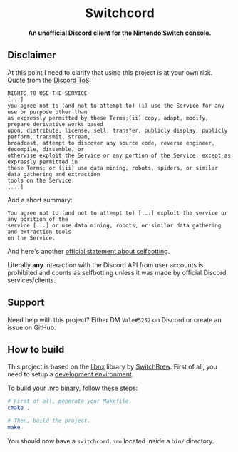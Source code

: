 <div align="center">
    <h1>Switchcord</h1>
    <strong>An unofficial Discord client for the Nintendo Switch console.</strong>
    <!-- Place badges here -->
</div>

## Disclaimer

At this point I need to clarify that using this project is at your own risk.
Quote from the [Discord ToS](https://discordapp.com/terms):  
```
RIGHTS TO USE THE SERVICE
[...] 
you agree not to (and not to attempt to) (i) use the Service for any use or purpose other than
as expressly permitted by these Terms;(ii) copy, adapt, modify, prepare derivative works based
upon, distribute, license, sell, transfer, publicly display, publicly perform, transmit, stream,
broadcast, attempt to discover any source code, reverse engineer, decompile, dissemble, or
otherwise exploit the Service or any portion of the Service, except as expressly permitted in
these Terms; or (iii) use data mining, robots, spiders, or similar data gathering and extraction
tools on the Service.
[...]
```

And a short summary:  
```
You agree not to (and not to attempt to) [...] exploit the service or any porition of the
service [...] or use data mining, robots, or similar data gathering and extraction tools
on the Service.
```

And here's another [official statement about selfbotting](https://support.discordapp.com/hc/en-us/articles/115002192352).

Literally **any** interaction with the Discord API from user accounts is prohibited and counts as selfbotting
unless it was made by official Discord services/clients.

## Support

Need help with this project? Either DM `Vale#5252` on Discord or create an issue on GitHub.

## How to build

This project is based on the [libnx](https://github.com/switchbrew/libnx) library by
[SwitchBrew](https://switchbrew.org/wiki/Main_Page). First of all, you need to setup a
[development environment](https://switchbrew.org/w/index.php?title=Setting_up_Development_Environment).

To build your .nro binary, follow these steps:
```bash
# First of all, generate your Makefile.
cmake .

# Then, build the project.
make
```

You should now have a `switchcord.nro` located inside a `bin/` directory.
